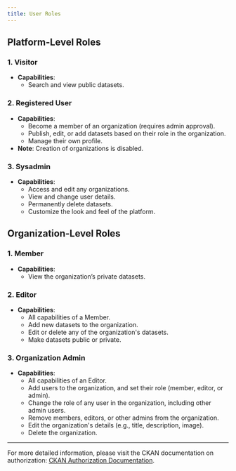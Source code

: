 ```yaml
---
title: User Roles
---
```


## Platform-Level Roles

### 1. Visitor
- **Capabilities**:
  - Search and view public datasets.

### 2. Registered User
- **Capabilities**:
  - Become a member of an organization (requires admin approval).
  - Publish, edit, or add datasets based on their role in the organization.
  - Manage their own profile.
- **Note**: Creation of organizations is disabled.

### 3. Sysadmin
- **Capabilities**:
  - Access and edit any organizations.
  - View and change user details.
  - Permanently delete datasets.
  - Customize the look and feel of the platform.

## Organization-Level Roles

### 1. Member
- **Capabilities**:
  - View the organization’s private datasets.

### 2. Editor
- **Capabilities**:
  - All capabilities of a Member.
  - Add new datasets to the organization.
  - Edit or delete any of the organization's datasets.
  - Make datasets public or private.

### 3. Organization Admin
- **Capabilities**:
  - All capabilities of an Editor.
  - Add users to the organization, and set their role (member, editor, or admin).
  - Change the role of any user in the organization, including other admin users.
  - Remove members, editors, or other admins from the organization.
  - Edit the organization's details (e.g., title, description, image).
  - Delete the organization.

---

For more detailed information, please visit the CKAN documentation on authorization: [CKAN Authorization Documentation](https://docs.ckan.org/en/2.9/maintaining/authorization.html).
